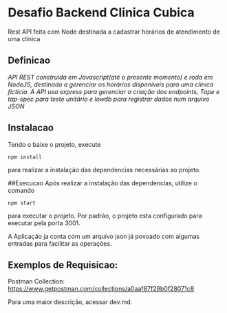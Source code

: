 # Desafio Backend Clinica Cubica
Rest API feita com Node destinada a cadastrar horários de atendimento de uma clínica

## Definicao
_API REST construida em Javascript(até o presente momento) e roda em NodeJS, destinado a gerenciar os horários disponíveis para uma clínica ficticia. A API usa express para gerenciar a criação dos endpoints, Tape e tap-spec para teste unitário e lowdb para registrar dados num arquivo JSON_

## Instalacao

Tendo o baixe o projeto, execute 
```
npm install
```
para realizar a instalação das dependencias necessárias ao projeto.

##Execucao
Após realizar a instalação das dependencias, utilize o comando
```
npm start
```
para executar o projeto. Por padrão, o projeto esta configurado para executar pela porta 3001.

A Aplicação ja conta com um arquivo json já povoado com algumas entradas para facilitar as operações.

## Exemplos de Requisicao:
Postman Collection: https://www.getpostman.com/collections/a0aaf87f29b0f28071c8

Para uma maior descrição, acessar dev.md.
